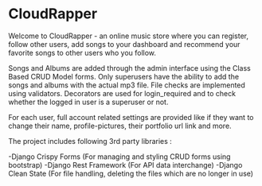 # CloudRapper
Welcome to CloudRapper - an online music store where you can register, follow other users, add songs to your dashboard and recommend your favorite songs to other users who you follow.

Songs and Albums are added through the admin interface using the Class Based CRUD Model forms. Only superusers have the ability to add the songs and albums with the actual mp3 file. File checks are implemented using validators. Decorators are used for login_required and to check whether the logged in user is a superuser or not.

For each user, full account related settings are provided like if they want to change their name, profile-pictures, their portfolio url link and more.

The project includes following 3rd party libraries :

-Django Crispy Forms (For managing and styling CRUD forms using bootstrap)
-Django Rest Framework (For API data interchange)
-Django Clean State (For file handling, deleting the files which are no longer in use)
